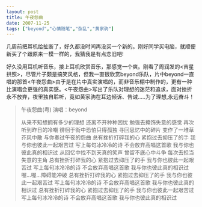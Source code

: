 ```yaml
---
layout: post
title: 午夜怨曲
date: 2007-11-25
tags: ["beyond","心情随笔","杂乱","黄家驹"]
---
```


几周前把耳机给扯断了，好久都没时间再没买一个新的。刚好同学买电脑，就顺便新买了个跟原来一模一样的，我猜我是有点恋旧吧!

好久没用耳机听音乐，接上耳机欣赏音乐，那感觉一个爽。刚看了周润发的<吉星拱照>，尽管片子颇是搞笑风格，但我一直很欣赏beyond乐队，片中beyond一直唱的那首<午夜怨曲>由于是在片中真实演唱的，而非音乐棚中制作的，更有一种比演唱会更强的真实感。<午夜怨曲>写出了乐队对理想的迷茫和追求，面对挫折永不放弃，夜里独自聆听，竟如黄家驹在耳边倾诉、告诫.....为了理想,永远奋斗！

<!--more-->
> 午夜怨曲(粤)
> 演唱：beyond
> 
> 从来不知想拥有多少的理想
> 还离不开种种困忧
> 勉强去掩饰失意的感觉
> 再次听到昨日的冷嘲
> 徘徊于街中恐怕只得孤独
> 寻回思忆中的碎片
> 变作了一堆草芥风中散
> 与你奏过午夜的怨曲
> 总有挫折打碎我的心
> 紧抱过去抑压了的手
> 我与你也彼此一起艰苦过
> 写上每句冰冷冷的诗
> 不会放弃高唱这首歌
> 我与你也彼此真的相识过
> 从回忆中找不到天真的笑声
> 曾留不底心中斗争
> 每次去担当失意的主角
> 总有挫折打碎我的心
> 紧抱过去抑压了的手
> 我与你也彼此一起艰苦过
> 写上每句冰冷冷的诗
> 不会放弃高唱这首歌
> 我与你也彼此真的相识过
> 喔...喔...障碍能冲破
> 总有挫折打碎我的心
> 紧抱过去抑压了的手
> 我与你也彼此一起艰苦过
> 写上每句冰冷冷的诗
> 不会放弃高唱这首歌
> 我与你也彼此真的相识过
> 总有挫折打碎我的心
> 紧抱过去抑压了的手
> 我与你也彼此一起艰苦过
> 写上每句冰冷冷的诗
> 不会放弃高唱这首歌
> 我与你也彼此真的相识过